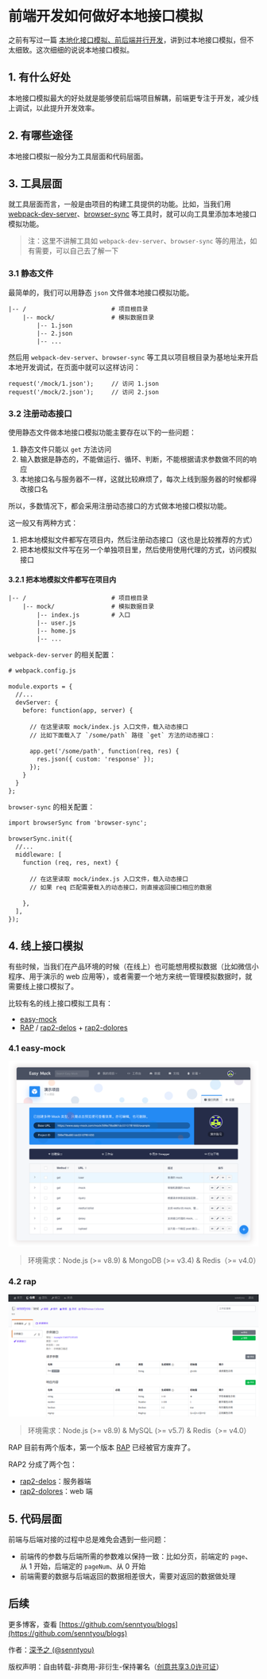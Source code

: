 # 前端开发如何做好本地接口模拟

之前有写过一篇 [本地化接口模拟、前后端并行开发](../architecture/2.md)，讲到过本地接口模拟，但不太细致。这次细细的说说本地接口模拟。

## 1. 有什么好处

本地接口模拟最大的好处就是能够使前后端项目解耦，前端更专注于开发，减少线上调试，以此提升开发效率。

## 2. 有哪些途径

本地接口模拟一般分为工具层面和代码层面。

## 3. 工具层面

就工具层面而言，一般是由项目的构建工具提供的功能。比如，当我们用 [webpack-dev-server](https://github.com/webpack/webpack-dev-server)、[browser-sync](https://github.com/BrowserSync/browser-sync) 等工具时，就可以向工具里添加本地接口模拟功能。

> 注：这里不讲解工具如 `webpack-dev-server`、`browser-sync` 等的用法，如有需要，可以自己去了解一下

### 3.1 静态文件

最简单的，我们可以用静态 `json` 文件做本地接口模拟功能。

```
|-- /                        # 项目根目录
    |-- mock/                # 模拟数据目录
        |-- 1.json
        |-- 2.json
        |-- ...
```

然后用 `webpack-dev-server`、`browser-sync` 等工具以项目根目录为基地址来开启本地开发调试，在页面中就可以这样访问：

```
request('/mock/1.json');     // 访问 1.json 
request('/mock/2.json');     // 访问 2.json 
```

### 3.2 注册动态接口

使用静态文件做本地接口模拟功能主要存在以下的一些问题：

1. 静态文件只能以 `get` 方法访问 
2. 输入数据是静态的，不能做运行、循环、判断，不能根据请求参数做不同的响应
3. 本地接口名与服务器不一样，这就比较麻烦了，每次上线到服务器的时候都得改接口名

所以，多数情况下，都会采用注册动态接口的方式做本地接口模拟功能。

这一般又有两种方式：

1. 把本地模拟文件都写在项目内，然后注册动态接口（这也是比较推荐的方式）
2. 把本地模拟文件写在另一个单独项目里，然后使用使用代理的方式，访问模拟接口

#### 3.2.1 把本地模拟文件都写在项目内

```
|-- /                        # 项目根目录
    |-- mock/                # 模拟数据目录
        |-- index.js         # 入口
        |-- user.js
        |-- home.js
        |-- ...
```

`webpack-dev-server` 的相关配置：

```
# webpack.config.js

module.exports = {
  //...
  devServer: {
    before: function(app, server) {
    
      // 在这里读取 mock/index.js 入口文件，载入动态接口
      // 比如下面载入了 `/some/path` 路径 `get` 方法的动态接口： 
      
      app.get('/some/path', function(req, res) {
        res.json({ custom: 'response' });
      });
    }
  }
};
```

`browser-sync` 的相关配置：

```
import browserSync from 'browser-sync';

browserSync.init({
  //...
  middleware: [
    function (req, res, next) {
      
      // 在这里读取 mock/index.js 入口文件，载入动态接口
      // 如果 req 匹配需要载入的动态接口，则直接返回接口相应的数据
      
    },
  ],
});
```

## 4. 线上接口模拟

有些时候，当我们在产品环境的时候（在线上）也可能想用模拟数据（比如微信小程序、用于演示的 web 应用等），或者需要一个地方来统一管理模拟数据时，就需要线上接口模拟了。

比较有名的线上接口模拟工具有：

- [easy-mock](https://github.com/easy-mock/easy-mock)
- [RAP](https://github.com/thx/RAP) / [rap2-delos](https://github.com/thx/rap2-delos) + [rap2-dolores](https://github.com/thx/rap2-dolores)

### 4.1 easy-mock

![](../images/35.png)

> 环境需求：Node.js (>= v8.9) & MongoDB (>= v3.4) & Redis（>= v4.0）

### 4.2 rap

![](../images/36.png)

> 环境需求：Node.js (>= v8.9) & MySQL (>= v5.7) & Redis（>= v4.0）

RAP 目前有两个版本，第一个版本 [RAP](https://github.com/thx/RAP) 已经被官方废弃了。

RAP2 分成了两个包：

- [rap2-delos](https://github.com/thx/rap2-delos)：服务器端
- [rap2-dolores](https://github.com/thx/rap2-dolores)：web 端

## 5. 代码层面

前端与后端对接的过程中总是难免会遇到一些问题：

- 前端传的参数与后端所需的参数难以保持一致：比如分页，前端定的 `page`、从 1 开始，后端定的 `pageNum`、从 0 开始
- 前端需要的数据与后端返回的数据相差很大，需要对返回的数据做处理



## 后续

更多博客，查看 [https://github.com/senntyou/blogs](https://github.com/senntyou/blogs)

作者：[深予之 (@senntyou)](https://github.com/senntyou)

版权声明：自由转载-非商用-非衍生-保持署名（[创意共享3.0许可证](https://creativecommons.org/licenses/by-nc-nd/3.0/deed.zh)）
